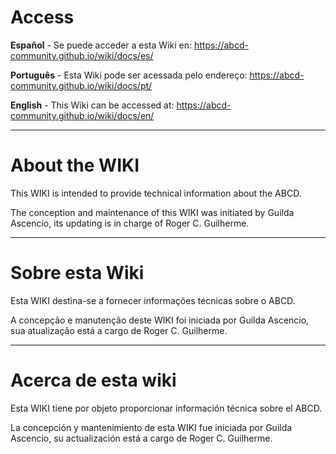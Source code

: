 # Access
**Español** - Se puede acceder a esta Wiki en: https://abcd-community.github.io/wiki/docs/es/

**Português** - Esta Wiki pode ser acessada pelo endereço: https://abcd-community.github.io/wiki/docs/pt/

**English** - This Wiki can be accessed at: https://abcd-community.github.io/wiki/docs/en/

---

# About the WIKI

This WIKI is intended to provide technical information about the ABCD.

The conception and maintenance of this WIKI was initiated by Guilda Ascencio, its updating is in charge of Roger C. Guilherme.

---


# Sobre esta Wiki

Esta WIKI destina-se a fornecer informações técnicas sobre o ABCD.

A concepção e manutenção deste WIKI foi iniciada por Guilda Ascencio, sua atualização está a cargo de Roger C. Guilherme.

---

# Acerca de esta wiki

Esta WIKI tiene por objeto proporcionar información técnica sobre el ABCD.

La concepción y mantenimiento de esta WIKI fue iniciada por Guilda Ascencio, su actualización está a cargo de Roger C. Guilherme.
